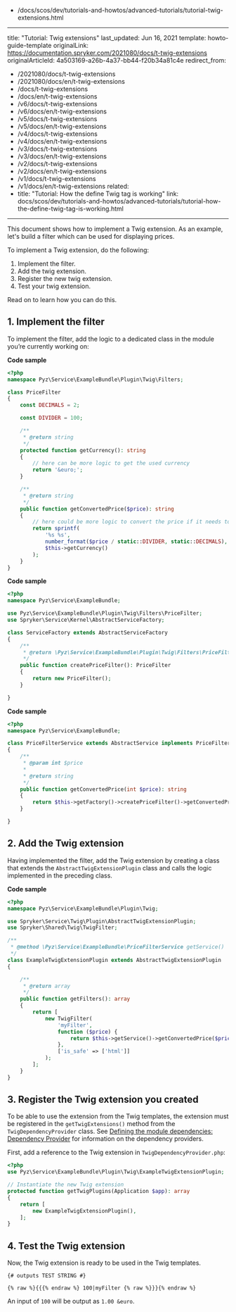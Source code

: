   - /docs/scos/dev/tutorials-and-howtos/advanced-tutorials/tutorial-twig-extensions.html
---
title: "Tutorial: Twig extensions"
last_updated: Jun 16, 2021
template: howto-guide-template
originalLink: https://documentation.spryker.com/2021080/docs/t-twig-extensions
originalArticleId: 4a503169-a26b-4a37-bb44-f20b34a81c4e
redirect_from:
  - /2021080/docs/t-twig-extensions
  - /2021080/docs/en/t-twig-extensions
  - /docs/t-twig-extensions
  - /docs/en/t-twig-extensions
  - /v6/docs/t-twig-extensions
  - /v6/docs/en/t-twig-extensions
  - /v5/docs/t-twig-extensions
  - /v5/docs/en/t-twig-extensions
  - /v4/docs/t-twig-extensions
  - /v4/docs/en/t-twig-extensions
  - /v3/docs/t-twig-extensions
  - /v3/docs/en/t-twig-extensions
  - /v2/docs/t-twig-extensions
  - /v2/docs/en/t-twig-extensions
  - /v1/docs/t-twig-extensions
  - /v1/docs/en/t-twig-extensions
related:
  - title: "Tutorial: How the define Twig tag is working"
    link: docs/scos/dev/tutorials-and-howtos/advanced-tutorials/tutorial-how-the-define-twig-tag-is-working.html
---

This document shows how to implement a Twig extension. As an example, let's build a filter which can be used for displaying prices.

To implement a Twig extension, do the following:

1. Implement the filter.
2. Add the twig extension.
3. Register the new twig extension.
4. Test your twig extension.

Read on to learn how you can do this.

## 1. Implement the filter

To implement the filter, add the logic to a dedicated class in the module you’re currently working on:

**Code sample**

```php
<?php
namespace Pyz\Service\ExampleBundle\Plugin\Twig\Filters;

class PriceFilter
{
    const DECIMALS = 2;

    const DIVIDER = 100;

    /**
     * @return string
     */
    protected function getCurrency(): string
    {
        // here can be more logic to get the used currency
        return '&euro;';
    }

    /**
     * @return string
     */
    public function getConvertedPrice($price): string
    {
        // here could be more logic to convert the price if it needs to be displayed in a different currency
        return sprintf(
            '%s %s',
            number_format($price / static::DIVIDER, static::DECIMALS),
            $this->getCurrency()
        );
    }
}
```

**Code sample**

```php
<?php
namespace Pyz\Service\ExampleBundle;

use Pyz\Service\ExampleBundle\Plugin\Twig\Filters\PriceFilter;
use Spryker\Service\Kernel\AbstractServiceFactory;

class ServiceFactory extends AbstractServiceFactory
{
    /**
     * @return \Pyz\Service\ExampleBundle\Plugin\Twig\Filters\PriceFilter
     */
    public function createPriceFilter(): PriceFilter
    {
        return new PriceFilter();
    }

}
```

**Code sample**

```php
<?php
namespace Pyz\Service\ExampleBundle;

class PriceFilterService extends AbstractService implements PriceFilterServiceInterface
{
    /**
     * @param int $price
     *
     * @return string
     */
    public function getConvertedPrice(int $price): string
    {
        return $this->getFactory()->createPriceFilter()->getConvertedPrice($price);
    }

}
```

## 2. Add the Twig extension

Having implemented the filter, add the Twig extension by creating a class that extends the `AbstractTwigExtensionPlugin` class and calls the logic implemented in the preceding class.

**Code sample**

```php
<?php
namespace Pyz\Service\ExampleBundle\Plugin\Twig;

use Spryker\Service\Twig\Plugin\AbstractTwigExtensionPlugin;
use Spryker\Shared\Twig\TwigFilter;

/**
 * @method \Pyz\Service\ExampleBundle\PriceFilterService getService()
 */
class ExampleTwigExtensionPlugin extends AbstractTwigExtensionPlugin
{

    /**
     * @return array
     */
    public function getFilters(): array
    {
        return [
            new TwigFilter(
                'myFilter',
                function ($price) {
                    return $this->getService()->getConvertedPrice($price);
                },
                ['is_safe' => ['html']]
            );
        ];
    }
}
```

## 3. Register the Twig extension you created

To be able to use the extension from the Twig templates, the extension must be registered in the `getTwigExtensions()` method from the `TwigDependencyProvider` class. See [Defining the module dependencies: Dependency Provider](/docs/dg/dev/backend-development/data-manipulation/data-interaction/define-the-module-dependencies-dependency-provider.html) for information on the dependency providers.

First, add a reference to the Twig extension in `TwigDependencyProvider.php`:

```php
<?php
use Pyz\Service\ExampleBundle\Plugin\Twig\ExampleTwigExtensionPlugin;

// Instantiate the new Twig extension
protected function getTwigPlugins(Application $app): array
{
    return [
        new ExampleTwigExtensionPlugin(),
    ];
}
```

## 4. Test the Twig extension

Now, the Twig extension is ready to be used in the Twig templates.

```twig
{# outputs TEST STRING #}

{% raw %}{{{% endraw %} 100|myFilter {% raw %}}}{% endraw %}
```

An input of `100` will be output as `1.00 &euro`.
